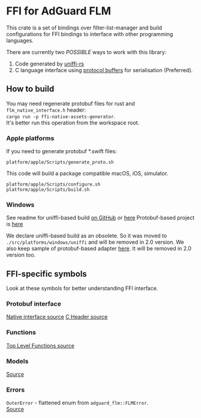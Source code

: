# FFI for AdGuard FLM

This crate is a set of bindings over filter-list-manager and build
configurations for FFI bindings to interface with other programming languages.

There are currently two *POSSIBLE* ways to work with this library:
1) Code generated by [uniffi-rs][uniffi-rs]
2) C language interface using [protocol buffers][protobuf] for serialisation (Preferred).

[protobuf]: https://protobuf.dev
[uniffi-rs]: https://github.com/mozilla/uniffi-rs

## How to build

You may need regenerate protobuf files for rust and `flm_native_interface.h` header:\
`cargo run -p ffi-native-assets-generator`.\
It's better run this operation from the workspace root.

### Apple platforms

If you need to generate protobuf *.swift files:
```shell
platform/apple/Scripts/generate_proto.sh
```

This code will build a package compatible macOS, iOS, simulator.
```shell
platform/apple/Scripts/configure.sh
platform/apple/Scripts/build.sh
```

### Windows

See readme for uniffi-based build [on GitHub](https://github.com/AdguardTeam/FilterListManager/blob/master/platform/windows/uniffi/README_WIN.md) or [here](./platform/windows/uniffi/README_WIN.md)
Protobuf-based project is [here](./platform/windows/README_WIN.md)

We declare uniffi-based build as an obsolete. So it was moved to `./src/platforms/windows/uniffi` and will be removed in 2.0 version. We also keep sample of protobuf-based adapter [here](./crates/ffi/src/platforms/windows/README_WIN.md). It will be removed in 2.0 version too.

## FFI-specific symbols

Look at these symbols for better understanding FFI interface.

### Protobuf interface

[Native interface source](./src/native_interface/mod.rs)
[C Header source](./src/platforms/flm_native_interface.h)

### Functions

[Top Level Functions source](./src/top_level.rs)

### Models

[Source](./src/models/mod.rs)

### Errors

`OuterError` - flattened enum from `adguard_flm::FLMError`.\
[Source](./src/outer_error.rs)
